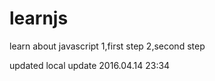 # learnjs
learn about javascript
1,first step
2,second step


updated
local update
2016.04.14
23:34
